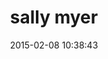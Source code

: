 ---
layout: employee
ApplicantId: 2
title:  "sally myer"
date:   2015-02-08 10:38:43
permalink: /employees/:title
position: "Sales Manager"
location: "Tampa, Florida"

skillMatch: 75
availability: 40
categories: 
- employees
phoneNumber: 555-555-5555
email: nwpointer@gmail.com
---